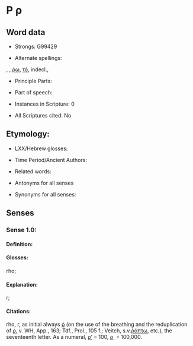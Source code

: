 # Ρ ρ

<!-- Status: S2=NeedsEdits -->
<!-- Lexica used for edits:   -->

## Word data

* Strongs: G99429

* Alternate spellings:

, , [ῥω](), [τό](), indecl.,

* Principle Parts: 


* Part of speech: 


* Instances in Scripture: 0

* All Scriptures cited: No

## Etymology: 


* LXX/Hebrew glosses: 


* Time Period/Ancient Authors: 


* Related words: 

* Antonyms for all senses

* Synonyms for all senses: 


## Senses 


### Sense  1.0: 

#### Definition: 

#### Glosses: 

rho; 

#### Explanation: 

r; 

#### Citations: 

rho, r, as initial always [ῥ]() (on the use of the breathing and the reduplication of [ρ](), v. WH, App., 163; Tdf., Prol., 105 f.; Veitch, s.v.[ῥάπτω](), etc.), the seventeenth letter. As a numeral, [ρʹ]() = 100, [ρ͵]() = 100,000.
